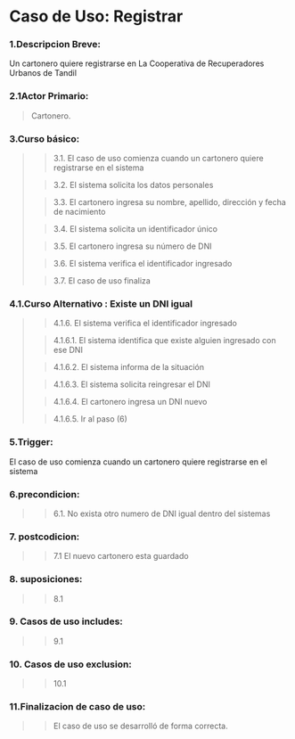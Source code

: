 # Caso de Uso: Registrar

### 1.Descripcion Breve: 
Un cartonero quiere registrarse en La Cooperativa de Recuperadores Urbanos de Tandil


### 2.1Actor Primario: 
>Cartonero.


### 3.Curso básico: 
>
>>3.1. El caso de uso comienza cuando un cartonero quiere registrarse en el sistema
>
>>3.2. El sistema solicita los datos personales
>
>>3.3. El cartonero ingresa su nombre, apellido, dirección y fecha de nacimiento
>
>>3.4. El sistema solicita un identificador único
>
>>3.5. El cartonero ingresa su número de DNI
>
>>3.6. El sistema verifica el identificador ingresado
>
>>3.7. El caso de uso finaliza


### 4.1.Curso Alternativo : Existe un DNI igual
>
>>4.1.6. El sistema verifica el identificador ingresado
>
>>4.1.6.1. El sistema identifica que existe alguien ingresado con ese DNI 
>
>>4.1.6.2. El sistema informa de la situación
>
>>4.1.6.3. El sistema solicita reingresar el DNI
>
>>4.1.6.4. El cartonero ingresa un DNI nuevo
>
>>4.1.6.5. Ir al paso (6)
 

### 5.Trigger: 
>
El caso de uso comienza cuando un cartonero quiere registrarse en el sistema


### 6.precondicion: 
>
>>6.1. No exista otro numero de DNI igual dentro del sistemas

### 7. postcodicion:
>
>>7.1 El nuevo cartonero esta guardado

### 8. suposiciones:
>
>> 8.1

### 9. Casos de uso includes:
>
>> 9.1
### 10. Casos de uso exclusion:
>
>> 10.1

### 11.Finalizacion de caso de uso: 
>
>>El caso de uso se desarrolló de forma correcta.                 
